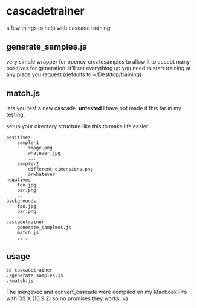 cascadetrainer
===============
a few things to help with cascade training

generate_samples.js 
--
very simple wrapper for opencv_createsamples to allow it to accept many positives for generation. it'll set everything
up you need to start training at any place you request (defaults to ~/Desktop/training)

match.js
--
lets you test a new cascade. **untested** I have not made it this far in my testing.

setup your directory structure like this to make life easier

	positives
		sample-1
			image.png
			whatever.jpg
			...	
		sample-2
			different-dimensions.png
			orwhatever
	negatives
		foo.jpg
		bar.png
		...	
	backgrounds
		foo.jpg
		bar.png
		...
	cascadetrainer
		generate_samplmes.js
		match.js
		....
 
 usage
 ----

	cd cascadetrainer
	./generate_samples.js 
	./match.js
	 
The mergevec and convert_cascade were compiled on my Macbook Pro with OS X (10.9.2) so no promises they works. =)

